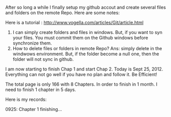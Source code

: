 After so long a while I finally setup my github accout and create several files and folders on the remote Repo.
Here are some notes: 

Here is a tutorial : http://www.vogella.com/articles/Git/article.html

1. I can simply create folders and files in windows. But, if you want to syn your files. You must commit them 
	on the Github windows before synchronize them.
2. How to delete files or folders in remote Repo? Ans: simply delete in the windwows environment. But, if the folder
	become a null one, then the folder will not sync in github.

I am now starting to finish Chap 1 and start Chap 2. Today is Sept 25, 2012.
Everything can not go well if you have no plan and follow it.
Be Efficient! 

The total page is only 166 with 8 Chapters. In order to finish in 1 month. I need to finish 1 chapter in 5 days.

Here is my records:

0925: Chapter 1 finishing...